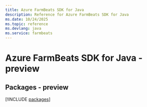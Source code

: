 ```yaml
---
title: Azure FarmBeats SDK for Java
description: Reference for Azure FarmBeats SDK for Java
ms.date: 10/24/2025
ms.topic: reference
ms.devlang: java
ms.service: farmbeats
---
```

# Azure FarmBeats SDK for Java - preview
## Packages - preview
[!INCLUDE [packages](farmbeats-index.md)]
